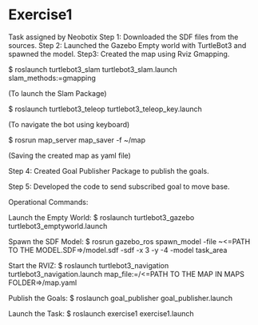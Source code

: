 # Exercise1
Task assigned by Neobotix
Step 1: Downloaded the SDF files from the sources.
Step 2: Launched the Gazebo Empty world with TurtleBot3 and spawned the model.
Step3: Created the map using Rviz Gmapping.

$ roslaunch turtlebot3_slam turtlebot3_slam.launch slam_methods:=gmapping

(To launch the Slam Package)

$ roslaunch turtlebot3_teleop turtlebot3_teleop_key.launch

(To navigate the bot using keyboard)

$ rosrun map_server map_saver -f ~/map

(Saving the created map as yaml file)


Step 4: Created Goal Publisher Package to publish the goals.

Step 5: Developed the code to send subscribed goal to move base.

Operational Commands:

Launch the Empty World: $ roslaunch turtlebot3_gazebo turtlebot3_emptyworld.launch

Spawn the SDF Model: $ rosrun gazebo_ros spawn_model -file ~<=PATH TO THE MODEL.SDF=>/model.sdf -sdf -x 3 -y -4 -model task_area

Start the RVIZ: $ roslaunch turtlebot3_navigation turtlebot3_navigation.launch map_file:=/<=PATH TO THE MAP IN MAPS FOLDER=>/map.yaml

Publish the Goals: $ roslaunch goal_publisher goal_publisher.launch

Launch the Task: $ roslaunch exercise1 exercise1.launch
